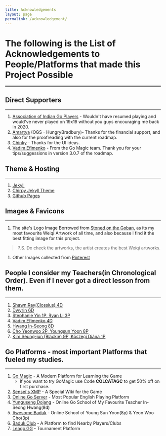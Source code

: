 ```yaml
---
title: Acknowledgements
layout: page
permalink: /acknowledgement/
---
```


# The following is the List of Acknowledgements to People/Platforms that made this Project Possible
<hr style="height:4px; background-color:gray;">

## Direct Supporters
<hr>

1. <a href="https://aigp.org.in/" target="_blank">Association of Indian Go Players</a> - Wouldn't have resumed playing and would've never played on 19x19 without you guys encouraging me back in 2020.
2. <a href="https://instagram.com/amartyaagrawal" target="_blank" rel="nofollow noopener noreferrer">Amartya</a> (OGS - HungryBradbury)- Thanks for the financial support, and also for the proofreading with the current roadmap.
3. <a href="https://online-go.com/player/1306737/" target="_blank" rel="nofollow noopener noreferrer">Chinky</a> - Thanks for the UI ideas.
4. <a href="https://gomagic.org/go-lessons/" target="_blank">Vadim Efimenko</a> - From the Go Magic team. Thank you for your tips/suggessions in version 3.0.7 of the roadmap.

## Theme & Hosting 
<hr>

1. <a href="https://jekyllrb.com/" target="_blank" rel="nofollow noopener noreferrer">Jekyll</a>
2. <a href="https://chirpy.cotes.page/" target="_blank">Chirpy Jekyll Theme</a>
3. <a href="https://pages.github.com/" target="_blank" rel="nofollow noopener noreferrer">Github Pages</a>

## Images & Favicons
<hr>

1. The site's Logo Image Borrowed from <a href="https://www.instagram.com/stonedonthegoban/" target="_blank">Stoned on the Goban</a>, as its my most favourite Weiqi Artwork of all time, and also because I find it the best fitting image for this project. <br>
  > P.S. Do check the artworks, the artist creates the best Weiqi artworks.

1. Other Images collected from <a href="https://www.pinterest.com/" target="_blank" rel="nofollow noopener noreferrer">Pinterest</a>

## People I consider my Teachers(in Chronological Order). Even if I never got a direct lesson from them.
<hr>

1. <a href="https://shawnsgogroup.com/" target="_blank" rel="nofollow noopener noreferrer">Shawn Ray(Clossius) 4D</a>
2. <a href="https://www.youtube.com/user/dwyrin" target="_blank" rel="nofollow noopener noreferrer">Dwyrin 6D</a>
3. <a href="https://www.youtube.com/channel/UCMp-4uv1jfVa0dXkZv3qQYA" target="_blank" rel="nofollow noopener noreferrer">Stephanie Yin 1P, Ryan Li 3P</a>
4. <a href="https://gomagic.org/go-lessons/" target="_blank">Vadim Efimenko 4D</a>
5. <a href="https://www.youtube.com/user/YungusengDojang/" target="_blank" rel="nofollow noopener noreferrer">Hwang In-Seong 8D</a>
6. <a href="https://www.youtube.com/channel/UCA-ydBDPv0iYxcj5rTWDPDg" target="_blank" rel="nofollow noopener noreferrer">Cho Yeonwoo 2P, Youngsun Yoon 8P</a>
7. <a href="https://www.bibabaduk.online/about-us/" target="_blank" rel="nofollow noopener noreferrer">Kim Seung-jun (Blackie) 9P, Kőszegi Diána 1P</a>

## Go Platforms - most important Platforms that fueled my studies.
<hr>

1. <a href="https://gomagic.org/" target="_blank">Go Magic</a> - A Modern Platform for Learning the Game
   - If you want to try GoMagic use Code **COLCATAGC** to get 50% off on first purchase.
2. <a href="https://senseis.xmp.net/" target="_blank" rel="nofollow noopener noreferrer">Sensei's XMP</a> - A Special Wiki for the Game
3. <a href="https://online-go.com/" target="_blank" rel="nofollow noopener noreferrer">Online Go Server</a> - Most Popular English Playing Platform
4. <a href="https://yunguseng.com/" target="_blank" rel="nofollow noopener noreferrer">Yunguseng Dojang</a> - Online Go School of My Favourite Teacher In-Seong Hwang(8d)
5. <a href="https://awesomebaduk.com/" target="_blank" rel="nofollow noopener noreferrer">Awesome Baduk</a> - Online School of Young Sun Yoon(8p) & Yeon Woo Cho(3p)
6. <a href="https://baduk.club" target="_blank" rel="nofollow noopener noreferrer">Baduk.Club</a> - A Platform to find Nearby Players/Clubs
7. <a href="https://leago.gg/" target="_blank" rel="nofollow noopener noreferrer">Leago.GG</a> - Tournament Platform

